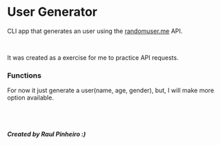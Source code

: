# User Generator
<p>CLI app that generates an user using the <a href="https://randomuser.me/api">randomuser.me</a> API.</p>
<br>
<p>It was created as a exercise for me to practice API requests.</p>

### Functions
<p>For now it just generate a user(name, age, gender), but, I will make more option available.</p>
<br>
<br>

##### Created by Raul Pinheiro :)
